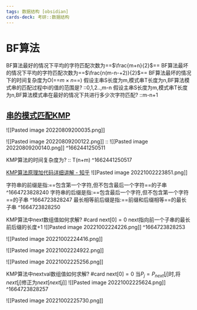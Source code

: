 ```yaml
---
tags: 数据结构 [obsidian]
cards-deck: 考研::数据结构
---
```

# BF算法
BF算法最好的情况下平均的字符匹配次数为==$\frac{m+n}{2}$==
BF算法最坏的情况下平均的字符匹配次数为==$\frac{n(m-n-+2)}{2}$==
BF算法最坏的情况下的时间复杂度为O(==$m\times n$==)
假设主串S长度为m,模式串T长度为n,BF算法模式串的匹配过程中i的值的范围是? ::0,1,2..,m-n
假设主串S长度为m,模式串T长度为n,BF算法模式串在最好的情况下共进行多少次字符匹配? ::m-n+1

## [串的模式匹配KMP](zotero://select/library/items/9PCGLAXX)
![[Pasted image 20220809200035.png]]

![[Pasted image 20220809200122.png]] :: ![[Pasted image 20220809200140.png]] ^1662441250511

KMP算法的时间复杂度为? :: T(n+m) ^1662441250517

[KMP算法原理加代码详细讲解 - 知乎](https://www.zhihu.com/zvideo/1510636062871863296)
![[Pasted image 20221002223851.png]]

字符串的前缀是指:==包含第一个字符,但不包含最后一个字符==的子串
^1664723828240
字符串的后缀是指:==包含最后一个字符,但不包含第一个字符==的子串
^1664723828247
最长相等前后缀是指:==前缀和后缀相等==的最长子串
^1664723828250

KMP算法中next数组值如何求解? #card 
next$[0]=0$
next指向前一个子串的最长前后缀的长度+1
![[Pasted image 20221002224226.png]]
^1664723828253

![[Pasted image 20221002224416.png]]

![[Pasted image 20221002224922.png]]

![[Pasted image 20221002225256.png]]

KMP算法中nextval数组值如何求解? #card 
next$[0]=0$
当$P_j=P_{next}[j]$时,将$next[j]$修正为$next[next[j]]$
![[Pasted image 20221002225624.png]]
^1664723828257

![[Pasted image 20221002225730.png]]
